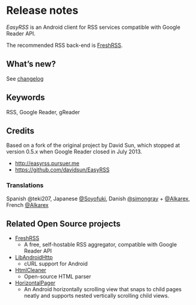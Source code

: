 # Release notes
*EasyRSS* is an Android client for RSS services compatible with Google Reader API.

The recommended RSS back-end is [FreshRSS](https://github.com/FreshRSS/FreshRSS).

## What’s new?
See [changelog](../CHANGELOG.md)

## Keywords
RSS, Google Reader, gReader

## Credits
Based on a fork of the original project by David Sun, which stopped at version 0.5.x when Google Reader closed in July 2013.
- http://easyrss.pursuer.me
- https://github.com/davidsun/EasyRSS

### Translations
Spanish @teki207, Japanese [@Soyofuki](https://github.com/Soyofuki), Danish [@simongray](https://github.com/simongray) + [@Alkarex](https://github.com/Alkarex), French [@Alkarex](https://github.com/Alkarex)

## Related Open Source projects

* [FreshRSS](https://github.com/FreshRSS/FreshRSS)
  - A free, self-hostable RSS aggregator, compatible with Google Reader API
* [LibAndroidHttp](https://github.com/davidsun/LibAndroidHttp)
  - cURL support for Android
* [HtmlCleaner](https://github.com/davidsun/HtmlCleaner)
  - Open-source HTML parser
* [HorizontalPager](https://github.com/davidsun/horizontalpager)
  - An Android horizontally scrolling view that snaps to child pages neatly and supports nested vertically scrolling child views.
